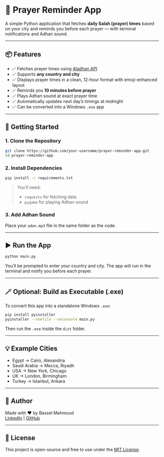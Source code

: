 # 🕌 Prayer Reminder App

A simple Python application that fetches **daily Salah (prayer) times** based on your city and reminds you before each prayer — with terminal notifications and Adhan sound.

---

## 📦 Features

- ✅ Fetches prayer times using [Aladhan API](https://aladhan.com/prayer-times-api)
- ✅ Supports **any country and city**
- ✅ Displays prayer times in a clean, 12-hour format with emoji-enhanced layout
- ✅ Reminds you **10 minutes before prayer**
- ✅ Plays Adhan sound at exact prayer time
- ✅ Automatically updates next day’s timings at midnight
- ✅ Can be converted into a Windows `.exe` app

---

## 🚀 Getting Started

### 1. Clone the Repository

```bash
git clone https://github.com/your-username/prayer-reminder-app.git
cd prayer-reminder-app
```

### 2. Install Dependencies

```bash
pip install -r requirements.txt
```

> You’ll need:
> - `requests` for fetching data
> - `pygame` for playing Adhan sound

### 3. Add Adhan Sound

Place your `adan.mp3` file in the same folder as the code.

---

## ▶️ Run the App

```bash
python main.py
```

You’ll be prompted to enter your country and city. The app will run in the terminal and notify you before each prayer.

---

## 🪄 Optional: Build as Executable (.exe)

To convert this app into a standalone Windows `.exe`:

```bash
pip install pyinstaller
pyinstaller --onefile --noconsole main.py
```

Then run the `.exe` inside the `dist` folder.

---

## 💡 Example Cities

- Egypt → Cairo, Alexandria
- Saudi Arabia → Mecca, Riyadh
- USA → New York, Chicago
- UK → London, Birmingham
- Turkey → Istanbul, Ankara

---

## 🙏 Author

Made with ❤️ by Bassel Mahmoud  
[LinkedIn](https://www.linkedin.com/) | [GitHub](https://github.com/)

---

## 📜 License

This project is open-source and free to use under the [MIT License](LICENSE).